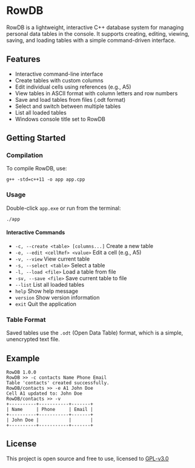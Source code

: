 # RowDB

RowDB is a lightweight, interactive C++ database system for managing personal data tables in the console. It supports creating, editing, viewing, saving, and loading tables with a simple command-driven interface.

## Features
- Interactive command-line interface
- Create tables with custom columns
- Edit individual cells using references (e.g., A5)
- View tables in ASCII format with column letters and row numbers
- Save and load tables from files (.odt format)
- Select and switch between multiple tables
- List all loaded tables
- Windows console title set to RowDB

## Getting Started

### Compilation
To compile RowDB, use:
```
g++ -std=c++11 -o app app.cpp
```

### Usage
Double-click `app.exe` or run from the terminal:
```
./app
```

#### Interactive Commands
- `-c, --create <table> [columns...]`  Create a new table
- `-e, --edit <cellRef> <value>`       Edit a cell (e.g., A5)
- `-v, --view`                         View current table
- `-s, --select <table>`               Select a table
- `-l, --load <file>`                  Load a table from file
- `-sv, --save <file>`                 Save current table to file
- `--list`                             List all loaded tables
- `help`                               Show help message
- `version`                            Show version information
- `exit`                               Quit the application

### Table Format
Saved tables use the `.odt` (Open Data Table) format, which is a simple, unencrypted text file.

## Example
```
RowDB 1.0.0
RowDB >> -c contacts Name Phone Email
Table 'contacts' created successfully.
RowDB/contacts >> -e A1 John Doe
Cell A1 updated to: John Doe
RowDB/contacts >> -v
+----------+-----------+-------+
| Name     | Phone     | Email |
+----------+-----------+-------+
| John Doe |           |       |
+----------+-----------+-------+
```

## License
This project is open source and free to use, licensed to [GPL-v3.0](LICENSE.txt)
